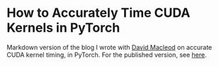 # How to Accurately Time CUDA Kernels in PyTorch
Markdown version of the blog I wrote with [David Macleod](https://github.com/david-macleod) on accurate CUDA kernel timing, in PyTorch. 
For the published version, see [here](https://www.speechmatics.com/company/articles-and-news/timing-operations-in-pytorch).
